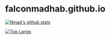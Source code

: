 # falconmadhab.github.io

[![Ninad's github stats](https://github-readme-stats.vercel.app/api?username=FalconMadhab&show_icons=true&theme=radical&count_private=true)](https://github.com/anuraghazra/github-readme-stats)

[![Top Langs](https://github-readme-stats.vercel.app/api/top-langs/?username=FalconMadhab)](https://github.com/anuraghazra/github-readme-stats)

